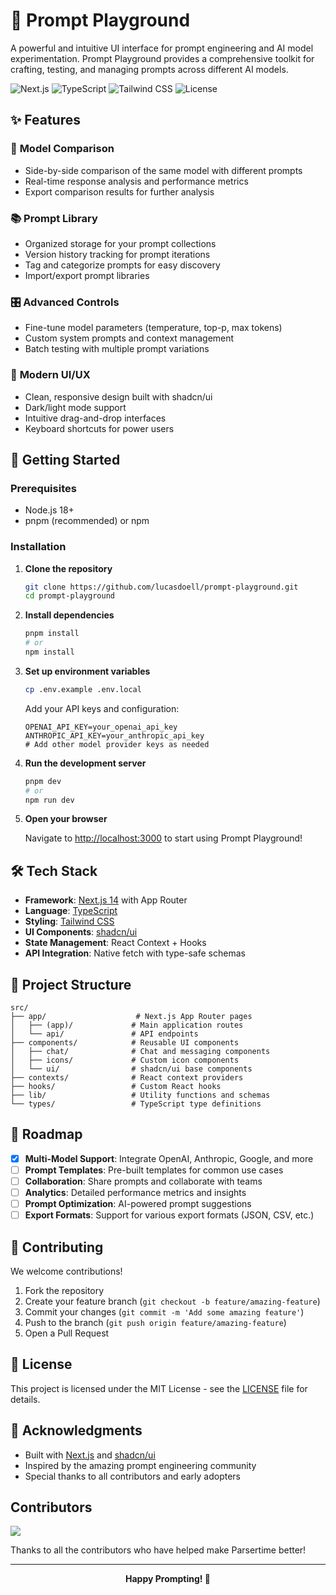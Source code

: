 # 🎯 Prompt Playground

A powerful and intuitive UI interface for prompt engineering and AI model experimentation. Prompt Playground provides a comprehensive toolkit for crafting, testing, and managing prompts across different AI models.

![Next.js](https://img.shields.io/badge/Next.js-15.3-black?style=for-the-badge&labelColor=000)
![TypeScript](https://img.shields.io/badge/TypeScript-5.8-blue?style=for-the-badge&labelColor=000)
![Tailwind CSS](https://img.shields.io/badge/Tailwind_CSS-4-06B6D4?style=for-the-badge&labelColor=000)
![License](https://img.shields.io/badge/license-MIT-green?style=for-the-badge&labelColor=000)

## ✨ Features

### 🔄 **Model Comparison**

- Side-by-side comparison of the same model with different prompts
- Real-time response analysis and performance metrics
- Export comparison results for further analysis

### 📚 **Prompt Library**

- Organized storage for your prompt collections
- Version history tracking for prompt iterations
- Tag and categorize prompts for easy discovery
- Import/export prompt libraries

### 🎛️ **Advanced Controls**

- Fine-tune model parameters (temperature, top-p, max tokens)
- Custom system prompts and context management
- Batch testing with multiple prompt variations

### 🎨 **Modern UI/UX**

- Clean, responsive design built with shadcn/ui
- Dark/light mode support
- Intuitive drag-and-drop interfaces
- Keyboard shortcuts for power users

## 🚀 Getting Started

### Prerequisites

- Node.js 18+
- pnpm (recommended) or npm

### Installation

1. **Clone the repository**

   ```bash
   git clone https://github.com/lucasdoell/prompt-playground.git
   cd prompt-playground
   ```

2. **Install dependencies**

   ```bash
   pnpm install
   # or
   npm install
   ```

3. **Set up environment variables**

   ```bash
   cp .env.example .env.local
   ```

   Add your API keys and configuration:

   ```env
   OPENAI_API_KEY=your_openai_api_key
   ANTHROPIC_API_KEY=your_anthropic_api_key
   # Add other model provider keys as needed
   ```

4. **Run the development server**

   ```bash
   pnpm dev
   # or
   npm run dev
   ```

5. **Open your browser**

   Navigate to [http://localhost:3000](http://localhost:3000) to start using Prompt Playground!

## 🛠️ Tech Stack

- **Framework**: [Next.js 14](https://nextjs.org/) with App Router
- **Language**: [TypeScript](https://www.typescriptlang.org/)
- **Styling**: [Tailwind CSS](https://tailwindcss.com/)
- **UI Components**: [shadcn/ui](https://ui.shadcn.com/)
- **State Management**: React Context + Hooks
- **API Integration**: Native fetch with type-safe schemas

## 📁 Project Structure

```
src/
├── app/                    # Next.js App Router pages
│   ├── (app)/             # Main application routes
│   └── api/               # API endpoints
├── components/            # Reusable UI components
│   ├── chat/              # Chat and messaging components
│   ├── icons/             # Custom icon components
│   └── ui/                # shadcn/ui base components
├── contexts/              # React context providers
├── hooks/                 # Custom React hooks
├── lib/                   # Utility functions and schemas
└── types/                 # TypeScript type definitions
```

## 🔮 Roadmap

- [x] **Multi-Model Support**: Integrate OpenAI, Anthropic, Google, and more
- [ ] **Prompt Templates**: Pre-built templates for common use cases
- [ ] **Collaboration**: Share prompts and collaborate with teams
- [ ] **Analytics**: Detailed performance metrics and insights
- [ ] **Prompt Optimization**: AI-powered prompt suggestions
- [ ] **Export Formats**: Support for various export formats (JSON, CSV, etc.)

## 🤝 Contributing

We welcome contributions!

1. Fork the repository
2. Create your feature branch (`git checkout -b feature/amazing-feature`)
3. Commit your changes (`git commit -m 'Add some amazing feature'`)
4. Push to the branch (`git push origin feature/amazing-feature`)
5. Open a Pull Request

## 📄 License

This project is licensed under the MIT License - see the [LICENSE](LICENSE) file for details.

## 🙏 Acknowledgments

- Built with [Next.js](https://nextjs.org/) and [shadcn/ui](https://ui.shadcn.com/)
- Inspired by the amazing prompt engineering community
- Special thanks to all contributors and early adopters

## Contributors

<a href="https://github.com/lucasdoell/prompt-playground/graphs/contributors">
  <img src="https://contrib.rocks/image?repo=lucasdoell/prompt-playground" />
</a>

Thanks to all the contributors who have helped make Parsertime better!

---

<div align="center">
  <strong>Happy Prompting! 🎯</strong>
</div>
